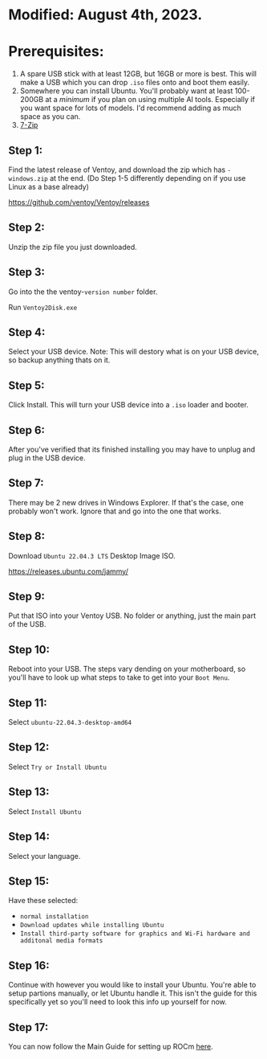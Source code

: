 # Modified: August 4th, 2023.

# Prerequisites:
1. A spare USB stick with at least 12GB, but 16GB or more is best. This will make a USB which you can drop `.iso` files onto and boot them easily.
2. Somewhere you can install Ubuntu. You'll probably want at least 100-200GB at a *minimum* if you plan on using multiple AI tools. Especially if you want space for lots of models. I'd recommend adding as much space as you can.
3. [7-Zip](https://www.7-zip.org/)

## Step 1:
Find the latest release of Ventoy, and download the zip which has `-windows.zip` at the end. (Do Step 1-5 differently depending on if you use Linux as a base already)

https://github.com/ventoy/Ventoy/releases

## Step 2:
Unzip the zip file you just downloaded.

## Step 3:
Go into the the ventoy-`version number` folder.

Run `Ventoy2Disk.exe`

## Step 4:
Select your USB device. Note: This will destory what is on your USB device, so backup anything thats on it.

## Step 5:
Click Install. This will turn your USB device into a `.iso` loader and booter.

## Step 6:
After you've verified that its finished installing you may have to unplug and plug in the USB device.

## Step 7:
There may be 2 new drives in Windows Explorer. If that's the case, one probably won't work. Ignore that and go into the one that works.

## Step 8:
Download `Ubuntu 22.04.3 LTS` Desktop Image ISO.

https://releases.ubuntu.com/jammy/

## Step 9:
Put that ISO into your Ventoy USB. No folder or anything, just the main part of the USB.

## Step 10:
Reboot into your USB. The steps vary dending on your motherboard, so you'll have to look up what steps to take to get into your `Boot Menu`.

## Step 11:
Select `ubuntu-22.04.3-desktop-amd64`

## Step 12:
Select `Try or Install Ubuntu`

## Step 13:
Select `Install Ubuntu`

## Step 14:
Select your language.

## Step 15:
Have these selected:
- `normal installation`
- `Download updates while installing Ubuntu`
- `Install third-party software for graphics and Wi-Fi hardware and additonal media formats`

## Step 16:
Continue with however you would like to install your Ubuntu. You're able to setup partions manually, or let Ubuntu handle it. This isn't the guide for this specifically yet so you'll need to look this info up yourself for now.

## Step 17:
You can now follow the Main Guide for setting up ROCm [here](..).
